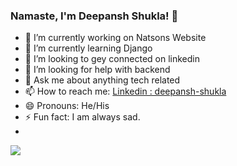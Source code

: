 ### Namaste, I'm Deepansh Shukla! 👋

- 🔭 I’m currently working on Natsons Website
- 🌱 I’m currently learning Django
- 👯 I’m looking to gey connected on linkedin
- 🤔 I’m looking for help with backend
- 💬 Ask me about anything tech related
- 📫 How to reach me: [Linkedin : deepansh-shukla](https://www.linkedin.com/in/deepansh-shukla/)
- 😄 Pronouns: He/His
- ⚡ Fun fact: I am always sad.
- 
<img src="https://github-readme-stats.vercel.app/api?username=deepansh-shukla&&show_icons=true&title_color=ffffff&icon_color=FFFF33&text_color=FFFFFF&bg_color=151515">
